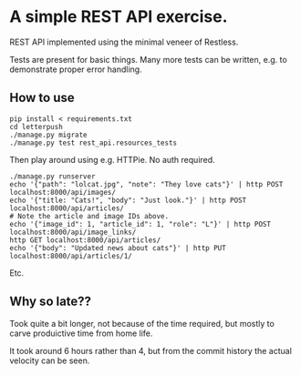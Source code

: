 # A simple REST API exercise.

REST API implemented using the minimal veneer of Restless.

Tests are present for basic things. Many more tests can be written,
e.g. to demonstrate proper error handling.

## How to use

    pip install < requirements.txt
    cd letterpush
    ./manage.py migrate
    ./manage.py test rest_api.resources_tests

Then play around using e.g. HTTPie. No auth required.

    ./manage.py runserver
    echo '{"path": "lolcat.jpg", "note": "They love cats"}' | http POST localhost:8000/api/images/
    echo '{"title: "Cats!", "body": "Just look."}' | http POST localhost:8000/api/articles/
    # Note the article and image IDs above.
    echo '{"image_id": 1, "article_id": 1, "role": "L"}' | http POST localhost:8000/api/image_links/
    http GET localhost:8000/api/articles/
    echo '{"body": "Updated news about cats"}' | http PUT localhost:8000/api/articles/1/

Etc.


## Why so late??

Took quite a bit longer, not because of the time required,
but mostly to carve produictive time from home life.

It took around 6 hours rather than 4, but from the commit history
the actual velocity can be seen.
